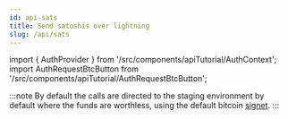 ```yaml
---
id: api-sats
title: Send satoshis over lightning
slug: /api/sats
---
```


import { AuthProvider } from '/src/components/apiTutorial/AuthContext';
import AuthRequestBtcButton from '/src/components/apiTutorial/AuthRequestBtcButton';

:::note
By default the calls are directed to the staging environment by default where the funds are worthless, using the default bitcoin [signet](/deployment/signet).
:::
<AuthProvider>

  <AuthRequestBtcButton />

</AuthProvider>
